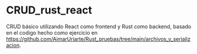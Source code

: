 # CRUD_rust_react

CRUD básico utilizando React como frontend y Rust como backend, basado en el codigo hecho como ejercicio en https://github.com/AimarUriarte/Rust_pruebas/tree/main/archivos_y_serializacion.
